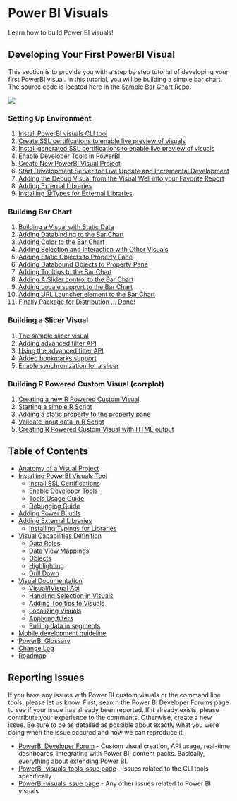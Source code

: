 # Power BI Visuals

Learn how to build Power BI visuals!
 
## Developing Your First PowerBI Visual
 
This section is to provide you with a step by step tutorial of developing your first PowerBI visual.
In this tutorial, you will be building a simple bar chart. The source code is located here in the [Sample Bar Chart Repo](https://github.com/Microsoft/PowerBI-visuals-sampleBarChart).

![](Tutorial/images/SampleBarChart.png)

### Setting Up Environment
1. [Install PowerBI visuals CLI tool](tools/README.md#installation)
2. [Create SSL certifications to enable live preview of visuals](tools/CreateCertificate.md)
3. [Install generated SSL certifications to enable live preview of visuals](tools/CertificateSetup.md)
4. [Enable Developer Tools in PowerBI](tools/DebugVisualSetup.md)
5. [Create New PowerBI Visual Project](tools/usage.md#creating-a-new-visual)
6. [Start Development Server for Live Update and Incremental Development](tools/usage.md#testing-your-visual-in-powerbi)
7. [Adding the Debug Visual from the Visual Well into your Favorite Report](tools/usage.md#viewing-your-visual-in-powerbi)
8. [Adding External Libraries](Tutorial/ExternalLibraries.md)
9. [Installing @Types for External Libraries](Tutorial/@Types.md)

### Building Bar Chart
1. [Building a Visual with Static Data](Tutorial/StaticVisual.md)
2. [Adding Databinding to the Bar Chart](Tutorial/DataBinding.md)
3. [Adding Color to the Bar Chart](Tutorial/ColorPalette.md)
4. [Adding Selection and Interaction with Other Visuals](Tutorial/Selection.md)
5. [Adding Static Objects to Property Pane](Tutorial/StaticObjects.md)
6. [Adding Databound Objects to Property Pane](Tutorial/DataBoundObjects.md)
7. [Adding Tooltips to the Bar Chart](Tutorial/ToolTips.md)
8. [Adding A Slider control to the Bar Chart](Tutorial/SliderControl.md)
9. [Adding Locale support to the Bar Chart](https://github.com/Microsoft/PowerBI-visuals-sampleBarChart/blob/master/Tutorial/Locale.md)
10. [Adding URL Launcher element to the Bar Chart](Tutorial/LaunchURL.md)
11. [Finally Package for Distribution ... Done!](tools/usage.md#packaging-your-visual-for-distribution)

### Building a Slicer Visual
1. [The sample slicer visual](https://github.com/Microsoft/powerbi-visuals-sampleslicer)
2. [Adding advanced filter API](https://github.com/Microsoft/powerbi-visuals-sampleslicer/blob/master/doc/AddingAdvancedFilterAPI.md)
3. [Using the advanced filter API](https://github.com/Microsoft/powerbi-visuals-sampleslicer/blob/master/doc/UsingAdvancedFilterAPI.md)
4. [Added bookmarks support](Tutorial/BookmarksSupport.md)
5. [Enable synchronization for a slicer](https://github.com/Microsoft/powerbi-visuals-sampleslicer/blob/master/doc/SlicerSynchronizationSupport.md)

### Building R Powered Custom Visual (corrplot)
1. [Creating a new R Powered Custom Visual](RVisualTutorial/CreateNewVisual.md)
2. [Starting a simple R Script](RVisualTutorial/CorrplotScript.md)
3. [Adding a static property to the property pane](RVisualTutorial/PropertiesPane.md)
4. [Validate input data in R Script](RVisualTutorial/InputValidationInR.md)
5. [Creating R Powered Custom Visual with HTML output](RVisualTutorial/CreateRHTML.md)

## Table of Contents

* [Anatomy of a Visual Project](VisualProject.md)
* [Installing PowerBI Visuals Tool](tools/README.md#installation)
    * [Install SSL Certifications](tools/CertificateSetup.md)
    * [Enable Developer Tools](tools/DebugVisualSetup.md)
    * [Tools Usage Guide](tools/usage.md)
    * [Debugging Guide](tools/debugging.md)
* [Adding Power BI utils](Tutorial/Utils.md)    
* [Adding External Libraries](Tutorial/ExternalLibraries.md)
    * [Installing Typings for Libraries](Tutorial/Typings.md)
* [Visual Capabilities Definition](Capabilities/Capabilities.md)
    * [Data Roles](Capabilities/Capabilities.md#define-the-data-fields-your-visual-expects---dataroles)
    * [Data View Mappings](Capabilities/DataViewMappings.md)
    * [Objects](Capabilities/Objects.md)
    * [Highlighting](Capabilities/Highlighting.md)
	* [Drill Down](Capabilities/Drilldown.md)
* [Visual Documentation](Visual/Visual.md)
    * [Visual/IVisual Api](Visual/IVisualApi.md)
    * [Handling Selection in Visuals](Visual/Selection.md)
    * [Adding Tooltips to Visuals](Visual/Tooltips.md)
    * [Localizing Visuals](Visual/Locale.md)
    * [Applying filters](https://github.com/Microsoft/powerbi-visuals-sampleslicer/blob/master/doc/UsingAdvancedFilterAPI.md)
    * [Pulling data in segments](Visual/fetchMoreData.md)
* [Mobile development guideline](Tutorial/MobileGuideline.md)
* [PowerBI Glossary](Glossary.md)
* [Change Log](ChangeLog.md)
* [Roadmap](Roadmap/README.md)

## Reporting Issues

If you have any issues with Power BI custom visuals or the command line tools, please let us know. First, search the Power BI Developer Forums page to see if your issue has already been reported. If it already exists, please contribute your experience to the comments. Otherwise, create a new issue. Be sure to be as detailed as possible about exactly what you were doing when the issue occured and how we can reproduce it.

* [PowerBI Developer Forum](https://community.powerbi.com/t5/Developer/bd-p/Developer) - Custom visual creation, API usage, real-time dashboards, integrating with Power BI, content packs. Basically, everything about extending Power BI.
* [PowerBI-visuals-tools issue page](https://github.com/Microsoft/PowerBI-visuals-tools/issues) - Issues related to the CLI tools specifically
* [PowerBI-visuals issue page](https://github.com/Microsoft/PowerBI-visuals/issues) - Any other issues related to Power BI visuals
